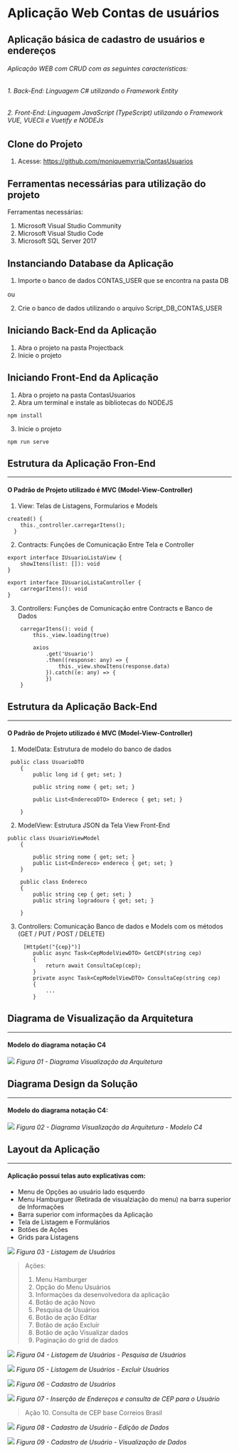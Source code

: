 # Aplicação Web Contas de usuários
## Aplicação básica de cadastro de usuários e endereços

###### Aplicação WEB com CRUD com as seguintes características:
###### 1. Back-End: Linguagem C# utilizando o Framework Entity
###### 2. Front-End: Linguagem JavaScript (TypeScript)  utilizando o Framework VUE, VUECli e Vuetify e NODEJs

Clone do Projeto 
---
1. Acesse: https://github.com/moniquemyrria/ContasUsuarios


Ferramentas necessárias para utilização do projeto
---
Ferramentas necessárias:
1. Microsoft Visual Studio Community
2. Microsoft Visual Studio Code
3. Microsoft SQL Server 2017

Instanciando Database da Aplicação
---
1. Importe o banco de dados CONTAS_USER que se encontra na pasta DB

ou

2. Crie o banco de dados utilizando o arquivo Script_DB_CONTAS_USER


Iniciando Back-End da Aplicação
---
1. Abra o projeto na pasta Projectback
2. Inicie o projeto 

Iniciando Front-End da Aplicação
---
1. Abra o projeto na pasta ContasUsuarios
2. Abra um terminal e instale as bibliotecas do NODEJS 

```
npm install
```

3. Inicie o projeto 

```
npm run serve
```

Estrutura da Aplicação Fron-End
---
---
#### O Padrão de Projeto utilizado é MVC (Model-View-Controller)

1. View: Telas de Listagens, Formularios e Models
```
created() {
    this._controller.carregarItens();
  }
```
2. Contracts: Funções de Comunicação Entre Tela e Controller
```
export interface IUsuarioListaView {
    showItens(list: []): void
}

export interface IUsuarioListaController {
    carregarItens(): void
}
```
3. Controllers: Funções de Comunicação entre Contracts e Banco de Dados

```
    carregarItens(): void {
        this._view.loading(true)

        axios
            .get('Usuario')
            .then((response: any) => {
                this._view.showItens(response.data)
            }).catch((e: any) => {
            })
    }
```
Estrutura da Aplicação Back-End
---
---
#### O Padrão de Projeto utilizado é MVC (Model-View-Controller)


1. ModelData: Estrutura de modelo do banco de dados


```
 public class UsuarioDTO
    {
        public long id { get; set; }

        public string nome { get; set; }
        
        public List<EnderecoDTO> Endereco { get; set; }

    }
```

2. ModelView: Estrutura JSON da Tela View Front-End

```
public class UsuarioViewModel
    {
  
        public string nome { get; set; }
        public List<Endereco> endereco { get; set; }
    }

    public class Endereco
    {
        public string cep { get; set; }
        public string logradouro { get; set; }
    
    }
```

3. Controllers: Comunicação Banco de dados e Models com os métodos (GET / PUT / POST / DELETE)

```
     [HttpGet("{cep}")]
        public async Task<CepModelViewDTO> GetCEP(string cep)
        {
            return await ConsultaCep(cep);
        }
        private async Task<CepModelViewDTO> ConsultaCep(string cep)
        {
            ...
        }
```
Diagrama de Visualização da Arquitetura
---
---
#### Modelo do diagrama notação C4

![](https://raw.githubusercontent.com/moniquemyrria/ContasUsuarios/main/documenta%C3%A7%C3%A3o/Diagram%20-%20Visualiza%C3%A7%C3%A3o%20da%20Arquitetura.png)
_Figura 01 - Diagrama Visualização da Arquitetura_

Diagrama Design da Solução
---
---
#### Modelo do diagrama notação C4:

![](https://raw.githubusercontent.com/moniquemyrria/ContasUsuarios/main/documenta%C3%A7%C3%A3o/Diagram%20-%20Design%20da%20Solu%C3%A7%C3%A3o.png)
_Figura 02 - Diagrama Visualização da Arquitetura - Modelo C4_

Layout da Aplicação
---
---
#### Aplicação possui telas auto explicativas com:
- Menu de Opções ao usuário lado esquerdo
- Menu Hamburguer (Retirada de visualziação do menu) na barra superior de Informações
- Barra superior com informações da Aplicação
- Tela de Listagem e Formulários
- Botões de Ações
- Grids para Listagens

![](https://raw.githubusercontent.com/moniquemyrria/ContasUsuarios/Desenvolvimento-TemplateBase-13-03-2021/imagensAplicacao/01%20-%20Listagem%20de%20Usuarios%20-A%C3%A7%C3%B5es.png)
_Figura 03 - Listagem de Usuários_

> Ações:
>1. Menu Hamburger
>2. Opção do Menu Usuários
>3. Informações da desenvolvedora da aplicação
>4. Botão de ação Novo
>5. Pesquisa de Usuários
>6. Botão de ação Editar
>7. Botão de ação Excluír
>8. Botão de ação Visualizar dados
>9. Paginação do grid de dados


![](https://raw.githubusercontent.com/moniquemyrria/ContasUsuarios/main/imagensAplicacao/02%20-%20Listagem%20de%20Usuarios%20-Pesquisa.PNG)
_Figura 04 - Listagem de Usuários - Pesquisa de Usuários_

![](https://raw.githubusercontent.com/moniquemyrria/ContasUsuarios/main/imagensAplicacao/03-%20Listagem%20de%20Usuarios%20-%20Deletar%20Registro.PNG)
_Figura 05 - Listagem de Usuários - Excluír Usuários_

![](https://raw.githubusercontent.com/moniquemyrria/ContasUsuarios/main/imagensAplicacao/04%20-%20Cadastro%20de%20Usuarios.PNG)
_Figura 06 - Cadastro de Usuários_

![](https://raw.githubusercontent.com/moniquemyrria/ContasUsuarios/main/imagensAplicacao/05%20-%20Cadastro%20de%20Usuarios%20-%20Conulta%20CEP%20Endere%C3%A7o%20-A%C3%A7%C3%A3o.PNG)
_Figura 07 - Inserção de Endereços e consulta de CEP para o Usuário_

> Ação
> 10. Consulta de CEP base Correios Brasil 

![](https://raw.githubusercontent.com/moniquemyrria/ContasUsuarios/main/imagensAplicacao/08%20-%20Cadastro%20de%20Usuarios%20-%20Visualiza%C3%A7%C3%A3o%20de%20Dados.PNG)
_Figura 08 - Cadastro de Usuário - Edição de Dados_

![](https://raw.githubusercontent.com/moniquemyrria/ContasUsuarios/Desenvolvimento-TemplateBase-13-03-2021/imagensAplicacao/08%20-%20Cadastro%20de%20Usuarios%20-%20Visualiza%C3%A7%C3%A3o%20de%20Dados.PNG)
_Figura 09 - Cadastro de Usuário - Visualização de Dados_


